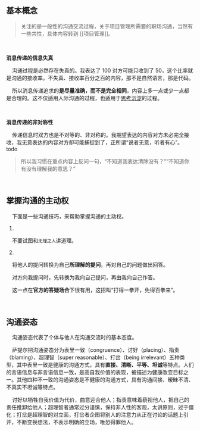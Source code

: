 ## 基本概念

> 关注的是一般性的沟通交流过程，关于项目管理所需要的职场沟通，当然有一些共性，具体内容转到 [[项目管理]]。

    

**消息传递的信息失真**

    沟通过程是必然存在失真的。我表达了 100 对方可能只收到了 50，这个比率就是沟通的接收率。不失真、接收率百分之百的内容，那不是自然语言，那是代码。

    所以消息传递追求的**是尽量准确，而不是完全相同**，内容上多一点或少一点都是合理的。这不仅适用人际沟通的过程，也适用于<u>思考沉淀</u>的过程。

    

**消息传递的非对称性**

    传递信息时双方也是不对等的、非对称的。我期望表达的内容对方未必完全接收，我无意表达的内容对方却可能捕捉到了，正所谓“说者无意，听者有心”。todo

> 所以我习惯在重点内容上反问一句，“不知道我表达清除没有？”“不知道你有没有理解我的意思？”

    

## 掌握沟通的主动权

    下面是一些沟通技巧，来帮助掌握沟通的主动权。

1.

    不要试图和`无理之人`讲道理。

2.

    将他人的提问转换为自己**所理解的提问**，再对自己的问题做出回答。

    对方向我提问时，先转换为我向自己提问，再由我向自己作答。

    这一点在**官方的答疑场合**下很有用，这招叫“打得一拳开，免得百拳来”。

    

## 沟通姿态

    沟通姿态代表了个体与他人在沟通交流时的基本态度。

    萨提尔把沟通姿态分为表里一致（congruence）、讨好（placing）、指责（blaming）、超理智（super reasonable）、打岔（being irrelevant）五种类型，其中表里一致是健康的沟通方式，具有**直接、清晰、平等、坦诚**等特点。人们的言语信息与非言语信息一致，是高自我价值的表现，被描述为健康改变目标之一。其他四种不一致的沟通姿态是不健康的沟通方式，具有沟通间接、暧昧不清、不真实不坦诚等特点。

    讨好以牺牲自我价值为代价，曲意迎合他人；指责意味着藐视他人，把自己的责任推卸给他人；超理智者通常过分谨慎，保持非人性的客观，太讲原则，过于僵化；打岔是超理智的对立面，打岔者企图将别人的注意力从正在讨论的话题上引开，不断变换想法，不表示明确的立场，唯恐得罪他人。
